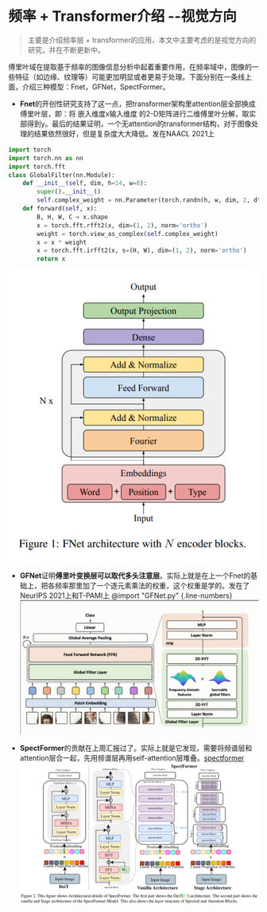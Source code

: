 # 频率 + Transformer介绍 --视觉方向
> 主要是介绍频率层 + transformer的应用，本文中主要考虑的是视觉方向的研究，并在不断更新中。

傅里叶域在提取基于频率的图像信息分析中起着重要作用，在频率域中，图像的一些特征（如边缘、纹理等）可能更加明显或者更易于处理。下面分别在一条线上面，介绍三种模型：Fnet，GFNet，SpectFormer。

- **Fnet**的开创性研究支持了这一点，把transformer架构里attention层全部换成傅里叶层，即：将 嵌入维度x输入维度 的2-D矩阵进行二维傅里叶分解，取实部得到y。最后的结果证明，一个无attention的transformer结构，对于图像处理的结果依然很好，但是复杂度大大降低。发在NAACL 2021上 
```python
import torch
import torch.nn as nn
import torch.fft
class GlobalFilter(nn.Module):
    def __init__(self, dim, h=14, w=8):
        super().__init__()
        self.complex_weight = nn.Parameter(torch.randn(h, w, dim, 2, dtype=torch.float32) * 0.02)
    def forward(self, x):
        B, H, W, C = x.shape
        x = torch.fft.rfft2(x, dim=(1, 2), norm='ortho')
        weight = torch.view_as_complex(self.complex_weight)
        x = x * weight
        x = torch.fft.irfft2(x, s=(H, W), dim=(1, 2), norm='ortho')
        return x
```
![fly](image/Fnet.png)


- **GFNet**证明**傅里叶变换层可以取代多头注意层**。实际上就是在上一个Fnet的基础上，把各频率那里加了一个逐元素乘法的权重，这个权重是学的。发在了NeurIPS 2021上和T-PAMI上
@import "GFNet.py" {.line-numbers}
![wfly](image/GFNet.png)


- **SpectFormer**的贡献在上周汇报过了。实际上就是它发现，需要将频谱层和attention层合一起，先用频谱层再用self-attention层堆叠。[spectformer](Frequency_Transformer/SpectFormer_freq_att.md)
![swin_att](image/spectformer_model.png)


